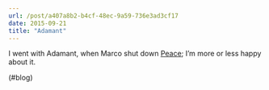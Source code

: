 ```yaml
---
url: /post/a407a8b2-b4cf-48ec-9a59-736e3ad3cf17
date: 2015-09-21
title: "Adamant"
---
```


I went with Adamant, when Marco shut down [Peace][1]; I&#8217;m more or less happy about it.



(#blog)



 [1]: http://peace.land